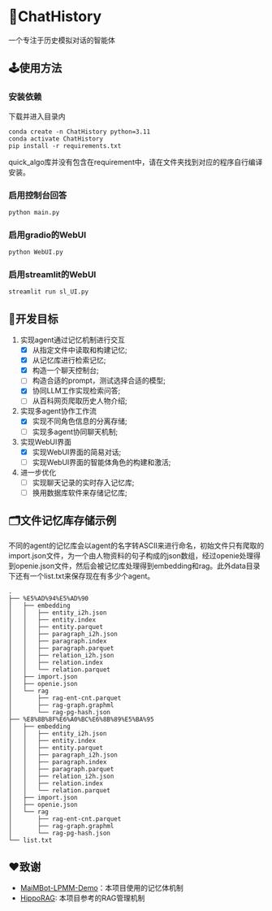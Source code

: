 # 🏯ChatHistory
一个专注于历史模拟对话的智能体
## 🕹️使用方法
### 安装依赖
下载并进入目录内
```
conda create -n ChatHistory python=3.11
conda activate ChatHistory
pip install -r requirements.txt
```
quick_algo库并没有包含在requirement中，请在文件夹找到对应的程序自行编译安装。
### 启用控制台回答
```sh
python main.py
```
### 启用gradio的WebUI
```sh
python WebUI.py
```
### 启用streamlit的WebUI
```
streamlit run sl_UI.py
```
## 🎯开发目标
1. 实现agent通过记忆机制进行交互
    - [x] 从指定文件中读取和构建记忆;
    - [x] 从记忆库进行检索记忆;
    - [x] 构造一个聊天控制台;
    - [ ] 构造合适的prompt，测试选择合适的模型;
    - [x] 协同LLM工作实现检索问答;
    - [ ] 从百科网页爬取历史人物介绍;
2. 实现多agent协作工作流
    - [x] 实现不同角色信息的分离存储;
    - [ ] 实现多agent协同聊天机制;
3. 实现WebUI界面
    - [x] 实现WebUI界面的简易对话;
    - [ ] 实现WebUI界面的智能体角色的构建和激活;
4. 进一步优化
    - [ ] 实现聊天记录的实时存入记忆库;
    - [ ] 换用数据库软件来存储记忆库;
## 🗂文件记忆库存储示例
不同的agent的记忆库会以agent的名字转ASCII来进行命名，初始文件只有爬取的import.json文件，为一个由人物资料的句子构成的json数组，经过openie处理得到openie.json文件，然后会被记忆库处理得到embedding和rag。此外data目录下还有一个list.txt来保存现在有多少个agent。
```
.
├── %E5%AD%94%E5%AD%90
│   ├── embedding
│   │   ├── entity_i2h.json
│   │   ├── entity.index
│   │   ├── entity.parquet
│   │   ├── paragraph_i2h.json
│   │   ├── paragraph.index
│   │   ├── paragraph.parquet
│   │   ├── relation_i2h.json
│   │   ├── relation.index
│   │   └── relation.parquet
│   ├── import.json
│   ├── openie.json
│   └── rag
│       ├── rag-ent-cnt.parquet
│       ├── rag-graph.graphml
│       └── rag-pg-hash.json
├── %E8%8B%8F%E6%A0%BC%E6%8B%89%E5%BA%95
│   ├── embedding
│   │   ├── entity_i2h.json
│   │   ├── entity.index
│   │   ├── entity.parquet
│   │   ├── paragraph_i2h.json
│   │   ├── paragraph.index
│   │   ├── paragraph.parquet
│   │   ├── relation_i2h.json
│   │   ├── relation.index
│   │   └── relation.parquet
│   ├── import.json
│   ├── openie.json
│   └── rag
│       ├── rag-ent-cnt.parquet
│       ├── rag-graph.graphml
│       └── rag-pg-hash.json
└── list.txt
```
## ❤️致谢
- [MaiMBot-LPMM-Demo](https://github.com/MaiM-with-u/MaiMBot-LPMM)：本项目使用的记忆体机制
- [HippoRAG](https://github.com/OSU-NLP-Group/HippoRAG): 本项目参考的RAG管理机制